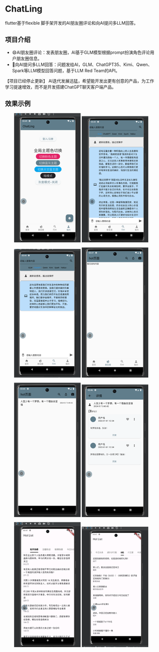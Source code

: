 # ChatLing
flutter基于flexible 脚手架开发的AI朋友圈评论和向AI提问多LLM回答。

## 项目介绍
- 😄AI朋友圈评论：发表朋友圈，AI基于GLM模型根据prompt扮演角色评论用户朋友圈信息。
- 🚀向AI提问多LLM回答：问题发给AI，GLM、ChatGPT35、Kimi、Qwen、Spark等LLM模型回答问题，基于LLM Red Team的API。

【项目已经停止更新】
AI迭代发展迅猛，希望能开发出更有创意的产品，为工作学习提速增效，而不是开发搭建ChatGPT聊天客户端产品。

## 效果示例
<p align="center">
  <a>
    <img  src="./chatlingIMG/1715771701554.png" width="220"/>
    <img  src="./chatlingIMG/1715771374102.png" width="220"/>
  </a>
</p>
<p align="center">
  <a>
    <img  src="./chatlingIMG/1715771399713.png" width="220"/>
    <img  src="./chatlingIMG/1715771571628.png" width="220"/>
  </a>
</p>
<p align="center">
  <a>
    <img  src="./chatlingIMG/1715771501680.png" width="220"/>
    <img  src="./chatlingIMG/1715771522717.png" width="220"/>
  </a>
</p>
<p align="center">
  <a>
    <img  src="./chatlingIMG/1715771611975.png" width="220"/>
    <img  src="./chatlingIMG/1715771628821.png" width="220"/>
  </a>
</p>












